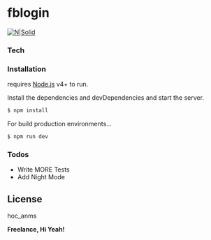 # fblogin

[![N|Solid](https://3.bp.blogspot.com/-kWmj88eUmnM/WxwBfxH1_mI/AAAAAAAAB-A/v08FQI35Ka0HDAMvPteeGbYVV3yAhV8dwCLcBGAs/s1600/2.png)](https://vanhocpham.blogspot.com/)


### Tech

### Installation

requires [Node.js](https://nodejs.org/) v4+ to run.

Install the dependencies and devDependencies and start the server.

```sh
$ npm install 
```

For build production environments...

```sh
$ npm run dev
```


### Todos

 - Write MORE Tests
 - Add Night Mode

License
----

hoc_anms


**Freelance, Hi Yeah!**

[//]: # (These are reference links used in the body of this note and get stripped out when the markdown processor does its job. There is no need to format nicely because it shouldn't be seen. Thanks SO - http://stackoverflow.com/questions/4823468/store-comments-in-markdown-syntax)

